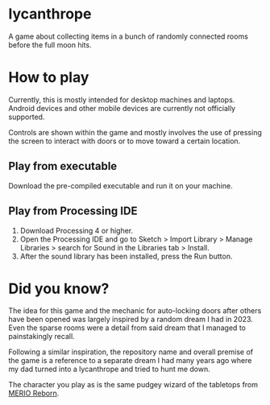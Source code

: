 # lycanthrope
A game about collecting items in a bunch of randomly connected rooms before the full moon hits.

# How to play
Currently, this is mostly intended for desktop machines and laptops. Android devices and other mobile devices are currently not officially supported.

Controls are shown within the game and mostly involves the use of pressing the screen to interact with doors or to move toward a certain location.

## Play from executable
Download the pre-compiled executable and run it on your machine.

## Play from Processing IDE
1. Download Processing 4 or higher.
2. Open the Processing IDE and go to Sketch > Import Library > Manage Libraries > search for Sound in the Libraries tab > Install.
3. After the sound library has been installed, press the Run button.

# Did you know?
The idea for this game and the mechanic for auto-locking doors after others have been opened was largely inspired by a random dream I had in 2023. Even the sparse rooms were a detail from said dream that I managed to painstakingly recall.

Following a similar inspiration, the repository name and overall premise of the game is a reference to a separate dream I had many years ago where my dad turned into a lycanthrope and tried to hunt me down.

The character you play as is the same pudgey wizard of the tabletops from [MERIO Reborn](https://github.com/daniel-tran/merio-reborn).
